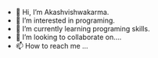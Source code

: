 - 👋 Hi, I’m Akashvishwakarma.
- 👀 I’m interested in programing.
- 🌱 I’m currently learning programing skills.
- 💞️ I’m looking to collaborate on....
- 📫 How to reach me ...

<!---
Akash456123/Akash456123 is a ✨ special ✨ repository because its `README.md` (this file) appears on your GitHub profile.
You can click the Preview link to take a look at your changes.
--->
